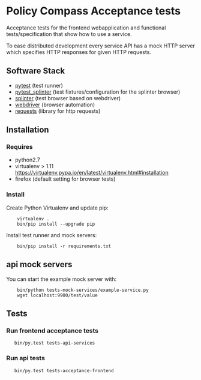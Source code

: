 # Policy Compass Acceptance tests

Acceptance tests for the frontend webapplication and
functional tests/specification that show how to use a service.

To ease distributed development every service API has a mock HTTP
server which specifies HTTP responses for given HTTP requests.

## Software Stack

* [pytest](http://pytest.org) (test runner)
* [pytest_splinter](https://pypi.python.org/pypi/pytest-splinter) (test fixtures/configuration for the splinter browser)
* [splinter](http://phantomjs.org/build.html) (test browser based on webdriver)
* [webdriver](http://docs.seleniumhq.org) (browser automation)
* [requests](http://docs.python-requests.org) (library for http requests)

## Installation

### Requires

* python2.7
* virtualenv > 1.11 https://virtualenv.pypa.io/en/latest/virtualenv.html#installation
* firefox (default setting for browser tests)

### Install

Create Python Virtualenv and update pip:

```shell
    virtualenv .
    bin/pip install --upgrade pip
```

Install test runner and mock servers:

```shell
	bin/pip install -r requirements.txt
```

## api mock servers

You can start the example mock server with:

```shell
    bin/python tests-mock-services/example-service.py
    wget localhost:9900/test/value
```

## Tests

### Run frontend acceptance tests

```shell
   bin/py.test tests-api-services
```

### Run api tests

```shell
   bin/py.test tests-acceptance-frontend
```
